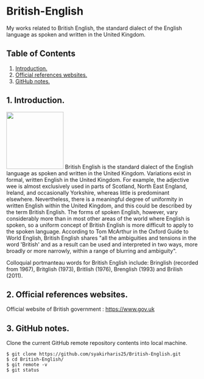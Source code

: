 # British-English
My works related to British English, the standard dialect of the English language as spoken and written in the United Kingdom.

## Table of Contents
1. [Introduction.](#introduction)
2. [Official references websites.](#references)
3. [GitHub notes.](#github)

<a name="introduction"></a>
## 1. Introduction.
<img src="express.png" height="150"> 
British English is the standard dialect of the English language as spoken and written in the United Kingdom. Variations exist in formal, written English in the United Kingdom. For example, the adjective wee is almost exclusively used in parts of Scotland, North East England, Ireland, and occasionally Yorkshire, whereas little is predominant elsewhere. Nevertheless, there is a meaningful degree of uniformity in written English within the United Kingdom, and this could be described by the term British English. The forms of spoken English, however, vary considerably more than in most other areas of the world where English is spoken, so a uniform concept of British English is more difficult to apply to the spoken language. According to Tom McArthur in the Oxford Guide to World English, British English shares "all the ambiguities and tensions in the word 'British' and as a result can be used and interpreted in two ways, more broadly or more narrowly, within a range of blurring and ambiguity".

Colloquial portmanteau words for British English include: Bringlish (recorded from 1967), Britglish (1973), Britlish (1976), Brenglish (1993) and Brilish (2011).

<a name="references"></a>
## 2. Official references websites. <br />
Official website of British government : https://www.gov.uk <br />

<a name="github"></a>
## 3. GitHub notes.
Clone the current GitHub remote repository contents into local machine.
```
$ git clone https://github.com/syakirharis25/British-English.git
$ cd British-English/
$ git remote -v
$ git status
